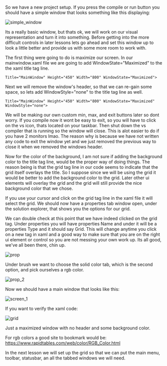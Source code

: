 So we have a new project setup. If you press the compile or run button you should have a simple window that looks something like this displaying:

![simple_window](https://github.com/ravenleeblack/Illeshian-Ide/assets/76606152/d52c1456-4a2e-4c0d-af76-3c4066110823)

Its a really basic window, but thats ok, we will work on our visual representation and turn it into something. Before getting into the more difficult controls in later lessons lets go ahead and set this window up to look a little better and provide us with some more room to work with.

The first thing were going to do is maximize our screen. In our mainwindow.xaml file we are going to add WindowState="Maximized" to the the xaml title tag line.

    Title="MainWindow" Height="450" Width="800" WindowState="Maximized">

Next we will remove the window's header, so that we can re-gain some space, so lets add WindowStyle="none" to the title tag line as well.

    Title="MainWindow" Height="450" Width="800" WindowState="Maximized" WindowStyle="none">

We will be making our own custom min, max, and exit buttons later so dont worry. If you compile now it wont be easy to exit, so you will have to click on the vs icon, thats located  on your taskbar. Then shut down the vs compiler that is running so the window will close. This is alot easier to do if you have 2 monitors lmao. The reason why is because we have not written any code to exit the window yet and we just removed the previous way to close it when we removed the windows header.

Now for the color of the background, I am not sure if adding the background color to the title tag line, would be the proper way of doing things. The reason being is that the grid tag line in our code seems to indicate that the grid itself overlays the title. So I suppose since we will be using the grid it would be better to add the background color to the grid. Later other ui elements will overlay the grid and the grid will still provide the nice background color that we chose.

If you use your cursor and click on the grid tag line in the xaml file it will select the grid. We should now have a properties tab window open, under the solution explorer, that shows you the options for our grid.

We can double check at this point that we have indeed clicked on the grid tag. Under properties you will have properties Name and under it will be a properties Type and it should say Grid. This will change anytime you click on a new tag in xaml and a good way to make sure that you are on the right ui element or control so you are not messing your own work up. Its all good, we've all been there, chin up.

![prop](https://github.com/ravenleeblack/Illeshian-Ide/assets/76606152/f4938c84-51d0-4940-aa7c-64c4bd594100)

Under brush we want to choose the solid color tab, which is the second option, and pick ourselves a rgb color.

![prop_2](https://github.com/ravenleeblack/Illeshian-Ide/assets/76606152/ccb62dfa-9963-44bb-a358-c9e80446a021)


Now we should have a main window that looks like this:

![screen_1](https://github.com/ravenleeblack/Illeshian-Ide/assets/76606152/70a62453-6fdc-4f64-af2a-8912a36ac6f3)

If you want to verify the xaml code:

![grid](https://github.com/ravenleeblack/Illeshian-Ide/assets/76606152/385874f5-6342-4c52-a68d-627bb350074a)

Just a maximized window with no header and some background color.

For rgb colors a good site to bookmark would be:
https://www.rapidtables.com/web/color/RGB_Color.html

In the next lesson we will set up the grid so that we can put the main menu, toolbar, statusbar, an all the tabbed windows we will need.

